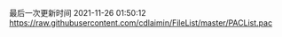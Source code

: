 最后一次更新时间 2021-11-26 01:50:12
https://raw.githubusercontent.com/cdlaimin/FileList/master/PACList.pac

